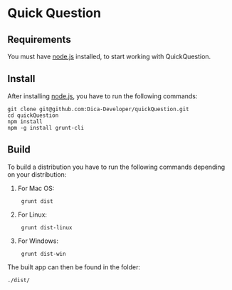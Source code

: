# Quick Question #


## Requirements ##

You must have [node.js](http://nodejs.org/ "Node.js") installed, to start working with QuickQuestion.

## Install ##

After installing [node.js](http://nodejs.org/ "Node.js"), you have to run the following commands:

    git clone git@github.com:Dica-Developer/quickQuestion.git
    cd quickQuestion
    npm install
    npm -g install grunt-cli
    
## Build ##

To build a distribution you have to run the following commands depending on your distribution:

1. For Mac OS:

        grunt dist

2. For Linux:

        grunt dist-linux

3. For Windows:

        grunt dist-win

The built app can then be found in the folder:

    ./dist/
